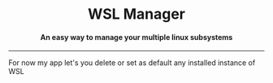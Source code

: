 <h1 align="center">WSL Manager</h1>
<h4 align="center">An easy way to manage your multiple linux subsystems</h4>


***  
  
For now my app let's you delete or set as default any installed instance of WSL
